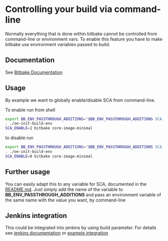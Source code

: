 # Controlling your build via command-line

Normally everything that is done within bitbake cannot be
controlled from command-line or environment vars.
To enable this feature you have to make bitbake use environment
variables passed to build.

## Documentation

See [Bitbake Documentation](https://www.yoctoproject.org/docs/current/bitbake-user-manual/bitbake-user-manual.html#var-bb-BB_ENV_PASSTHROUGH_ADDITIONS)

## Usage

By example we want to globally enable/disable SCA from command-line.

To enable run from shell

```sh
export BB_ENV_PASSTHROUGH_ADDITIONS="$BB_ENV_PASSTHROUGH_ADDITIONS SCA_ENABLE"
. ./oe-init-build-env
SCA_ENABLE=1 bitbake core-image-minimal
```

to disable run

```sh
export BB_ENV_PASSTHROUGH_ADDITIONS="$BB_ENV_PASSTHROUGH_ADDITIONS SCA_ENABLE"
. ./oe-init-build-env
SCA_ENABLE=0 bitbake core-image-minimal
```

## Further usage

You can easily adapt this to any variable for SCA, documented in the [README.md](../../../README.md).
Just simply add the name of the variable to __BB_ENV_PASSTHROUGH_ADDITIONS__ and pass an environment variable of the same name with the value you want, by command-line

## Jenkins integration

This could be integrated into jenkins by using build parameter. For details see [jenkins documentation](https://jenkins.io/doc/book/pipeline/syntax/#parameters) or [example integration](jenkins/integration_parameter.md)
